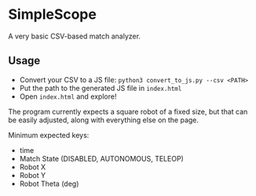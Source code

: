 # SimpleScope

A very basic CSV-based match analyzer.

## Usage
- Convert your CSV to a JS file: `python3 convert_to_js.py --csv <PATH>`
- Put the path to the generated JS file in `index.html`
- Open `index.html` and explore!

The program currently expects a square robot of a fixed size, but that can be easily adjusted, along with everything else on the page.

Minimum expected keys:
- time
- Match State (DISABLED, AUTONOMOUS, TELEOP)
- Robot X
- Robot Y
- Robot Theta (deg)
